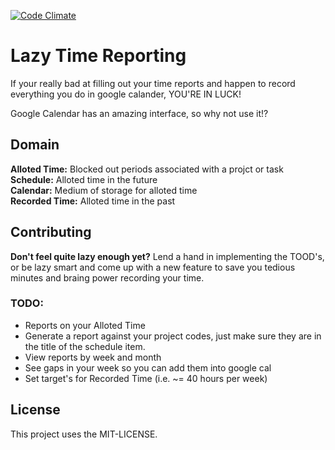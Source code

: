 [![Code Climate](https://codeclimate.com/badge.png)](https://codeclimate.com/github/the-undefined/lazy-time-reporting)

Lazy Time Reporting
==============

If your really bad at filling out your time reports and happen to record everything you do in google calander, YOU'RE IN LUCK!

Google Calendar has an amazing interface, so why not use it!?

## Domain

__Alloted Time:__ Blocked out periods associated with a projct or task  
__Schedule:__ Alloted time in the future  
__Calendar:__ Medium of storage for alloted time  
__Recorded Time:__ Alloted time in the past

## Contributing
__Don't feel quite lazy enough yet?__ Lend a hand in implementing the TOOD's, or be lazy smart and come up with a new feature to save you tedious minutes and braing power recording your time.

### TODO:

- Reports on your Alloted Time
- Generate a report against your project codes, just make sure they are in the title of the schedule item.
- View reports by week and month
- See gaps in your week so you can add them into google cal
- Set target's for Recorded Time (i.e. ~= 40 hours per week)

## License
This project uses the MIT-LICENSE.
